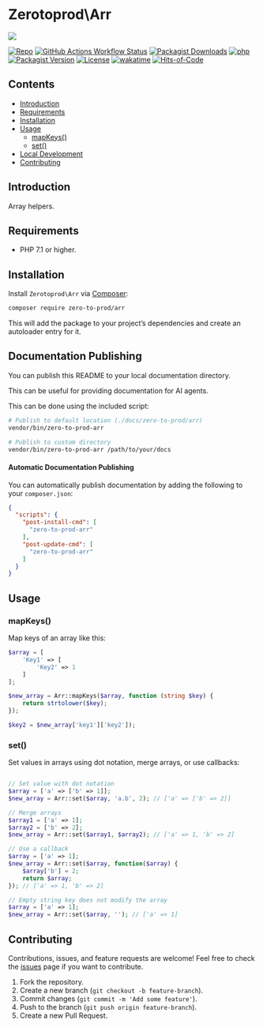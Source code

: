 # Zerotoprod\Arr

![](art/logo.png)

[![Repo](https://img.shields.io/badge/github-gray?logo=github)](https://github.com/zero-to-prod/arr)
[![GitHub Actions Workflow Status](https://img.shields.io/github/actions/workflow/status/zero-to-prod/arr/test.yml?label=test)](https://github.com/zero-to-prod/arr/actions)
[![Packagist Downloads](https://img.shields.io/packagist/dt/zero-to-prod/arr?color=blue)](https://packagist.org/packages/zero-to-prod/arr/stats)
[![php](https://img.shields.io/packagist/php-v/zero-to-prod/arr.svg?color=purple)](https://packagist.org/packages/zero-to-prod/arr/stats)
[![Packagist Version](https://img.shields.io/packagist/v/zero-to-prod/arr?color=f28d1a)](https://packagist.org/packages/zero-to-prod/arr)
[![License](https://img.shields.io/packagist/l/zero-to-prod/arr?color=pink)](https://github.com/zero-to-prod/arr/blob/main/LICENSE.md)
[![wakatime](https://wakatime.com/badge/github/zero-to-prod/arr.svg)](https://wakatime.com/badge/github/zero-to-prod/arr)
[![Hits-of-Code](https://hitsofcode.com/github/zero-to-prod/arr?branch=main)](https://hitsofcode.com/github/zero-to-prod/arr/view?branch=main)

## Contents

- [Introduction](#introduction)
- [Requirements](#requirements)
- [Installation](#installation)
- [Usage](#usage)
    - [mapKeys()](#mapkeys)
    - [set()](#set)
- [Local Development](./LOCAL_DEVELOPMENT.md)
- [Contributing](#contributing)

## Introduction

Array helpers.

## Requirements

- PHP 7.1 or higher.

## Installation

Install `Zerotoprod\Arr` via [Composer](https://getcomposer.org/):

```bash
composer require zero-to-prod/arr
```

This will add the package to your project’s dependencies and create an autoloader entry for it.

## Documentation Publishing

You can publish this README to your local documentation directory.

This can be useful for providing documentation for AI agents.

This can be done using the included script:

```bash
# Publish to default location (./docs/zero-to-prod/arr)
vendor/bin/zero-to-prod-arr

# Publish to custom directory
vendor/bin/zero-to-prod-arr /path/to/your/docs
```

#### Automatic Documentation Publishing

You can automatically publish documentation by adding the following to your `composer.json`:

```json
{
  "scripts": {
    "post-install-cmd": [
      "zero-to-prod-arr"
    ],
    "post-update-cmd": [
      "zero-to-prod-arr"
    ]
  }
}
```

## Usage

### mapKeys()

Map keys of an array like this:

```php
$array = [
    'Key1' => [
        'Key2' => 1
    ]
];

$new_array = Arr::mapKeys($array, function (string $key) {
    return strtolower($key);
});

$key2 = $new_array['key1']['key2']);
```

### set()

Set values in arrays using dot notation, merge arrays, or use callbacks:

```php

// Set value with dot notation
$array = ['a' => ['b' => 1]];
$new_array = Arr::set($array, 'a.b', 2); // ['a' => ['b' => 2]]

// Merge arrays
$array1 = ['a' => 1];
$array2 = ['b' => 2];
$new_array = Arr::set($array1, $array2); // ['a' => 1, 'b' => 2]

// Use a callback
$array = ['a' => 1];
$new_array = Arr::set($array, function($array) {
    $array['b'] = 2;
    return $array;
}); // ['a' => 1, 'b' => 2]

// Empty string key does not modify the array
$array = ['a' => 1];
$new_array = Arr::set($array, ''); // ['a' => 1]
```

## Contributing

Contributions, issues, and feature requests are welcome!
Feel free to check the [issues](https://github.com/zero-to-prod/arr/issues) page if you want to contribute.

1. Fork the repository.
2. Create a new branch (`git checkout -b feature-branch`).
3. Commit changes (`git commit -m 'Add some feature'`).
4. Push to the branch (`git push origin feature-branch`).
5. Create a new Pull Request.
